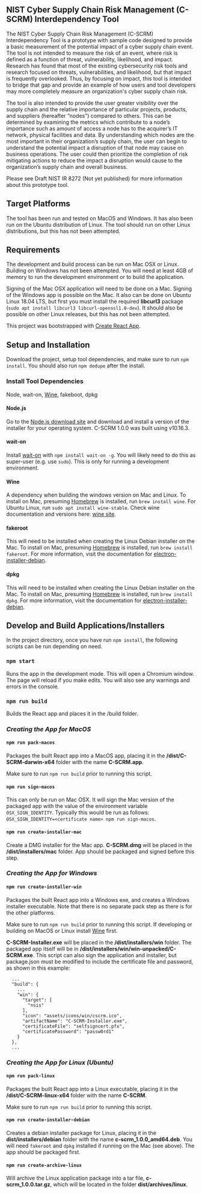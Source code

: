 ## NIST Cyber Supply Chain Risk Management (C-SCRM) Interdependency Tool

The NIST Cyber Supply Chain Risk Management (C-SCRM) Interdependency Tool is a prototype with sample code designed to provide a basic measurement of the potential impact of a cyber supply chain event. The tool is not intended to measure the risk of an event, where risk is defined as a function of threat, vulnerability, likelihood, and impact. Research has found that most of the existing cybersecurity risk tools and research focused on threats, vulnerabilities, and likelihood, but that impact is frequently overlooked. Thus, by focusing on impact, this tool is intended to bridge that gap and provide an example of how users and tool developers may more completely measure an organization's cyber supply chain risk.

The tool is also intended to provide the user greater visibility over the supply chain and the relative importance of particular projects, products, and suppliers (hereafter “nodes”) compared to others. This can be determined by examining the metrics which contribute to a node’s importance such as amount of access a node has to the acquirer’s IT network, physical facilities and data. By understanding which nodes are the most important in their organization’s supply chain, the user can begin to understand the potential impact a disruption of that node may cause on business operations. The user could then prioritize the completion of risk mitigating actions to reduce the impact a disruption would cause to the organization’s supply chain and overall business.

Please see Draft NIST IR 8272 (Not yet published) for more information about this prototype tool.

## Target Platforms

The tool has been run and tested on MacOS and Windows. It has also been run on the Ubuntu distribution of Linux. The tool should run on other Linux distributions, but this has not been attempted.

## Requirements

The development and build process can be run on Mac OSX or Linux. Building on Windows has not been attempted. You will need at least 4GB of memory to run the development environment or to build the application.

Signing of the Mac OSX application will need to be done on a Mac. Signing of the Windows app is possible on the Mac. It also can be done on Ubuntu Linux 18.04 LTS, but first you must install the required **libcurl3** package (`sudo apt install libcurl3 libcurl-openssl1.0-dev`). It should also be possible on other Linux releases, but this has not been attempted.

This project was bootstrapped with [Create React App](https://github.com/facebook/create-react-app).

## Setup and Installation

Download the project, setup tool dependencies, and make sure to run `npm install`. You should also run `npm dedupe` after the install.

### Install Tool Dependencies

Node, wait-on, [Wine](https://www.davidbaumgold.com/tutorials/wine-mac/), fakeboot, dpkg

#### Node.js

Go to the [Node.js download site](https://nodejs.org/en/download/) and download and install a version of the installer for your operating system. C-SCRM 1.0.0 was built using v10.16.3.

#### wait-on

Install [wait-on](https://www.npmjs.com/package/wait-on) with `npm install wait-on -g`. You will likely need to do this as super-user (e.g. use `sudo`). This is only for running a development environment.

#### Wine

A dependency when building the windows version on Mac and Linux. To install on Mac, presuming [Homebrew](https://brew.sh/) is installed, run `brew install wine`. For Ubuntu Linux, run `sudo apt install wine-stable`. Check wine documentation and versions here: [wine site](https://www.davidbaumgold.com/tutorials/wine-mac/).

#### fakeroot

This will need to be installed when creating the Linux Debian installer on the Mac. To install on Mac, presuming [Homebrew](https://brew.sh/) is installed, run `brew install fakeroot`. For more information, visit the documentation for [electron-installer-debian](https://www.npmjs.com/package/electron-installer-debian).

#### dpkg

This will need to be installed when creating the Linux Debian installer on the Mac. To install on Mac, presuming [Homebrew](https://brew.sh/) is installed, run `brew install dpkg`. For more information, visit the documentation for [electron-installer-debian](https://www.npmjs.com/package/electron-installer-debian).

## Develop and Build Applications/Installers

In the project directory, once you have run `npm install`, the following scripts can be run depending on need.

### `npm start`

Runs the app in the development mode. This will open a Chromium window. The page will reload if you make edits. You will also see any warnings and errors in the console.

### `npm run build`

Builds the React app and places it in the /build folder.

### _Creating the App for MacOS_

#### `npm run pack-macos`

Packages the built React app into a MacOS app, placing it in the **/dist/C-SCRM-darwin-x64** folder with the name **C-SCRM.app**.

Make sure to run `npm run build` prior to running this script.

#### `npm run sign-macos`

This can only be run on Mac OSX. It will sign the Mac version of the packaged app with the value of the environment variable `OSX_SIGN_IDENTITY`. Typically this would be run as follows: `OSX_SIGN_IDENTITY=<certificate name> npm run sign-macos`.

#### `npm run create-installer-mac`

Create a DMG installer for the Mac app. **C-SCRM.dmg** will be placed in the **/dist/installers/mac** folder. App should be packaged and signed before this step.

### _Creating the App for Windows_

#### `npm run create-installer-win`

Packages the built React app into a Windows exe, and creates a Windows installer executable. Note that there is no separate pack step as there is for the other platforms.

Make sure to run `npm run build` prior to running this script. If developing or building on MacOS or Linux install [Wine](https://www.davidbaumgold.com/tutorials/wine-mac/) first.

**C-SCRM-Installer.exe** will be placed in the **/dist/installers/win** folder. The packaged app itself will be in **/dist/installers/win/win-unpacked/C-SCRM.exe**. This script can also sign the application and installer, but package.json must be modified to include the certificate file and password, as shown in this example:

```
  ...
  "build": {
    ...
    "win": {
      "target": [
        "nsis"
      ],
      "icon": "assets/icons/win/cscrm.ico",
      "artifactName": "C-SCRM-Installer.exe",
      "certificateFile": "selfsigncert.pfx",
      "certificatePassword": "passw0rd1"
    }
  },
  ...
```

### _Creating the App for Linux (Ubuntu)_

#### `npm run pack-linux`

Packages the built React app into a Linux executable, placing it in the **/dist/C-SCRM-linux-x64** folder with the name **C-SCRM**.

Make sure to run `npm run build` prior to running this script.

#### `npm run create-installer-debian`

Creates a debian installer package for Linux, placing it in the **dist/installers/debian** folder with the name **c-scrm_1.0.0_amd64.deb**. You will need `fakeroot` and `dpkg` installed if running on the Mac (see above). The app should be packaged first.

#### `npm run create-archive-linux`

Will archive the Linux application package into a tar file, **c-scrm_1.0.0.tar.gz**, which will be located in the folder **dist/archives/linux**.
